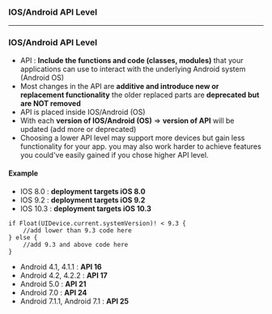 ### IOS/Android API Level


-----------------------------

### IOS/Android API Level

* API : **Include the functions and code (classes, modules)** that your applications can use to interact with the underlying Android system (Android OS)
* Most changes in the API are **additive and introduce new or replacement functionality** the older replaced parts are **deprecated but are NOT removed**
* API is placed inside IOS/Android (OS)
* With each **version of IOS/Android (OS)** => **version of API** will be updated (add more or deprecated)
* Choosing a lower API level may support more devices but gain less functionality for your app. you may also work harder to achieve features you could've easily gained if you chose higher API level.

#### Example
* IOS 8.0 : **deployment targets iOS 8.0**
* IOS 9.2 : **deployment targets iOS 9.2**
* IOS 10.3 : **deployment targets iOS 10.3**

```
if Float(UIDevice.current.systemVersion)! < 9.3 {
    //add lower than 9.3 code here
} else {
    //add 9.3 and above code here
}
```

* Android 4.1, 4.1.1 : **API 16**
* Android 4.2, 4.2.2 : **API 17**
* Android 5.0 : **API 21**
* Android 7.0 : **API 24**
* Android 7.1.1, Android 7.1 : **API 25**
